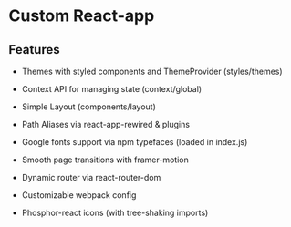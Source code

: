 # Custom React-app

## Features

- Themes with styled components and ThemeProvider (styles/themes)

- Context API for managing state (context/global)

- Simple Layout (components/layout)

- Path Aliases via react-app-rewired & plugins

- Google fonts support via npm typefaces (loaded in index.js)

- Smooth page transitions with framer-motion

- Dynamic router via react-router-dom

- Customizable webpack config

- Phosphor-react icons (with tree-shaking imports)
